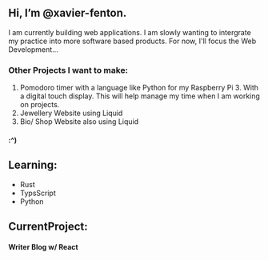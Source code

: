 ## Hi, I’m @xavier-fenton.


I am currently building web applications. 
I am slowly wanting to intergrate my practice into more software based products. For now, I'll focus the Web Development...


### Other Projects I want to make:

1. Pomodoro timer with a language like Python for my Raspberry Pi 3. With a digital touch display. This will help manage my time when I am working on projects. 
2. Jewellery Website using Liquid
3. Bio/ Shop Website also using Liquid

#### :^)

## Learning:
<ul>
  <li>Rust</li>
  <li> TypsScript</li>
  <li> Python </li>
</ul>  

## CurrentProject: 

#### Writer Blog w/ React
<!---
xavier-fenton/xavier-fenton is a ✨ special ✨ repository because its `README.md` (this file) appears on your GitHub profile.
You can click the Preview link to take a look at your changes.
--->
